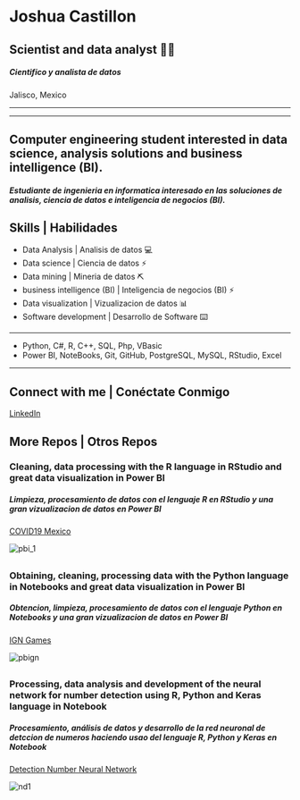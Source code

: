 # Joshua Castillon

## Scientist and data analyst  👨‍🔬
##### Cientifico y analista de datos  
Jalisco, Mexico
--- --- --- --- --- --- --- --- --- --- --- ---
--- --- --- --- --- --- --- --- --- --- --- ---  

## Computer engineering student interested in data science, analysis solutions and business intelligence (BI).
##### Estudiante de ingenieria en informatica interesado en las soluciones de analisis, ciencia de datos e inteligencia de negocios (BI).

## Skills | Habilidades
- Data Analysis | Analisis de datos :computer:
- Data science | Ciencia de datos :zap:
- Data mining | Mineria de datos ⛏️
- business intelligence (BI) | Inteligencia de negocios (BI) :zap:
- Data visualization | Vizualizacion de datos 📊
- Software development | Desarrollo de Software ⌨️
--- --- --- --- --- --- --- --- --- --- --- ---  

- Python, C#, R, C++, SQL, Php, VBasic
- Power BI, NoteBooks, Git, GitHub, PostgreSQL, MySQL, RStudio, Excel

--- --- --- --- --- --- --- --- --- --- --- ---  

## Connect with me | Conéctate Conmigo
[LinkedIn](https://www.linkedin.com/in/uriel-castillon-488a49228/)    
## More Repos | Otros Repos  
  
### Cleaning, data processing with the R language in RStudio and great data visualization in Power BI  
##### Limpieza, procesamiento de datos con el lenguaje R en RStudio y una gran vizualizacion de datos en Power BI  
[COVID19 Mexico](https://github.com/juriel1/EDA-Covid19-Mexico)  
  
![pbi_1](https://github.com/juriel1/juriel1/assets/93067527/218f80a0-148f-40be-a0f5-6b5469bbe3bb)


##  


 
### Obtaining, cleaning, processing data with the Python language in Notebooks and great data visualization in Power BI
##### Obtencion, limpieza, procesamiento de datos con el lenguaje Python en Notebooks y una gran vizualizacion de datos en Power BI
[IGN Games](https://github.com/juriel1/EDA-IGN-Games) 
  
![pbign](https://github.com/juriel1/juriel1/assets/93067527/d6aa0193-567c-4619-993e-f1f4cf8b5111)


##


### Processing, data analysis and development of the neural network for number detection using R, Python and Keras language in Notebook
##### Procesamiento, análisis de datos y desarrollo de la red neuronal de detccion de numeros haciendo usao del lenguaje R, Python y Keras en Notebook
[Detection Number Neural Network](https://github.com/juriel1/Number-detection-Neural-Network)  

![nd1](https://github.com/juriel1/juriel1/assets/93067527/1909ced4-8de6-4990-8c6c-851460b88007)

##
